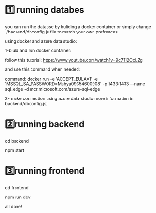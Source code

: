 # 1️⃣ running databes
you can run the databse by buliding a docker container or simply change ./backend/dbconfig.js file to match your own prefrences.

using docker and azure data studio:

1-biuld and run docker container:

  follow this tutorial: https://www.youtube.com/watch?v=9c7Ti2OcLZg 
  
  and use this command when needed:
  
  command: docker run -e 'ACCEPT_EULA=1' -e 'MSSQL_SA_PASSWORD=Mahya09354600908' -p 1433:1433 --name sql_edge -d mcr.microsoft.com/azure-sql-edge

   
2- make connection using azure data studio(more information in backend/dbconfig.js)

# 2️⃣running backend
cd backend

npm start

# 3️⃣running frontend
cd frontend

npm run dev


all done!
